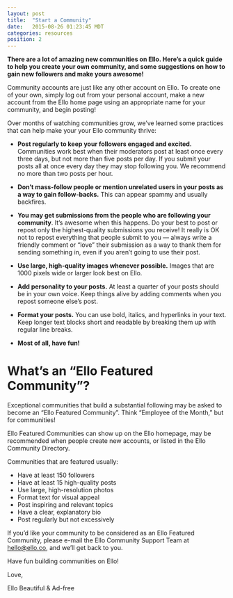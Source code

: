 ```yaml
---
layout: post
title:  "Start a Community"
date:   2015-08-26 01:23:45 MDT
categories: resources
position: 2
---
```


**There are a lot of amazing new communities on Ello. Here’s a quick guide to help you create your own community, and some suggestions on how to gain new followers and make yours awesome!**

Community accounts are just like any other account on Ello. To create one of your own, simply log out from your personal account, make a new account from the Ello home page using an appropriate name for your community, and begin posting!

Over months of watching communities grow, we’ve learned some practices that can help make your your Ello community thrive:

* **Post regularly to keep your followers engaged and excited.** Communities work best when their moderators post at least once every three days, but not more than five posts per day. If you submit your posts all at once every day they may stop following you. We recommend no more than two posts per hour.

* **Don’t mass-follow people or mention unrelated users in your posts as a way to gain follow-backs.** This can appear spammy and usually backfires.

* **You may get submissions from the people who are following your community**. It’s awesome when this happens. Do your best to post or repost only the highest-quality submissions you receive! It really is OK not to repost everything that people submit to you — always write a friendly comment or “love” their submission as a way to thank them for sending something in, even if you aren’t going to use their post.

* **Use large, high-quality images whenever possible.** Images that are 1000 pixels wide or larger look best on Ello.

* **Add personality to your posts.** At least a quarter of your posts should be in your own voice. Keep things alive by adding comments when you repost someone else’s post. 

* **Format your posts.** You can use bold, italics, and hyperlinks in your text. Keep longer text blocks short and readable by breaking them up with regular line breaks. 

* **Most of all, have fun!**

# **What’s an “Ello Featured Community”?**

Exceptional communities that build a substantial following may be asked to become an “Ello Featured Community”. Think “Employee of the Month,” but for communities! 

Ello Featured Communities can show up on the Ello homepage, may be recommended when people create new accounts, or listed in the Ello Community Directory.

Communities that are featured usually:

* Have at least 150 followers
* Have at least 15 high-quality posts
* Use large, high-resolution photos
* Format text for visual appeal
* Post inspiring and relevant topics
* Have a clear, explanatory bio
* Post regularly but not excessively

If you’d like your community to be considered as an Ello Featured Community, please e-mail the Ello Community Support Team at hello@ello.co, and we’ll get back to you.

Have fun building communities on Ello!

Love,

Ello
Beautiful & Ad-free
